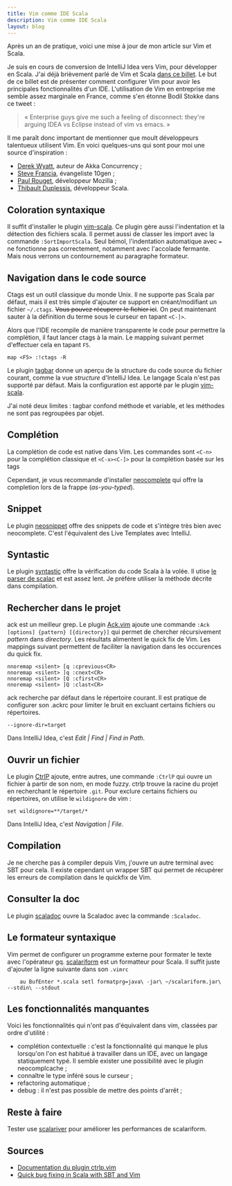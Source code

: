 ```yaml
---
title: Vim comme IDE Scala
description: Vim comme IDE Scala
layout: blog
---
```

Après un an de pratique, voici une mise à jour de mon article sur Vim et Scala.

Je suis en cours de conversion de IntelliJ Idea vers Vim, pour développer en Scala. J'ai déjà
brièvement parlé de Vim et Scala [dans ce billet](tdd-en-scala.html). Le but de ce billet est de
présenter comment configurer Vim pour avoir les principales fonctionnalités d'un IDE. L'utilisation
de Vim en entreprise me semble assez marginale en France, comme s'en étonne Bodil Stokke dans ce
tweet :

> « Enterprise guys give me such a feeling of disconnect: they're arguing IDEA vs Eclipse instead of
> vim vs emacs. »

Il me paraît donc important de mentionner que moult développeurs talentueux utilisent Vim. En voici
quelques-uns qui sont pour moi une source d'inspiration :

-   [Derek Wyatt](https://twitter.com/derekwyatt), auteur de Akka Concurrency ;
-   [Steve Francia](https://twitter.com/spf13), évangeliste 10gen ;
-   [Paul Rouget](https://twitter.com/paulrouget), développeur Mozilla ;
-   [Thibault Duplessis](https://twitter.com/ornicar), développeur Scala.

## Coloration syntaxique

Il suffit d'installer le plugin [vim-scala](https://github.com/derekwyatt/vim-scala). Ce plugin gère
aussi l'indentation et la détection des fichiers scala. Il permet aussi de classer les import avec
la commande `:SortImportScala`. Seul bémol, l'indentation automatique avec `=` ne fonctionne pas
correctement, notamment avec l'accolade fermante. Mais nous verrons un contournement au paragraphe
formateur.

## Navigation dans le code source

Ctags est un outil classique du monde Unix. Il ne supporte pas Scala par défaut, mais il est très
simple d'ajouter ce support en créant/modifiant un fichier `~/.ctags`. ~~Vous pouvez récuperer le
fichier ici~~. On peut maintenant sauter à la
définition du terme sous le curseur en tapant `<C-]>`.

Alors que l'IDE recompile de manière transparente le code pour permettre la complétion, il faut
lancer ctags à la main. Le mapping suivant permet d'effectuer cela en tapant `F5`.

```
map <F5> :!ctags -R
```

Le plugin [tagbar](https://github.com/majutsushi/tagbar/) donne un aperçu de la structure du code
source du fichier courant, comme la vue *structure* d'IntelliJ Idea. Le langage Scala n'est pas
supporté par défaut. Mais la configuration est apporté par le plugin
[vim-scala](https://github.com/derekwyatt/vim-scala/blob/master/ftplugin/scala.vim#L139).

J'ai noté deux limites : tagbar confond méthode et variable, et les méthodes ne sont pas regroupées
par objet.

## Complétion

La complétion de code est native dans Vim. Les commandes sont `<C-n>` pour la complétion classique
et `<C-x><C-]>` pour la complétion basée sur les tags

Cependant, je vous recommande d'installer [neocomplete](https://github.com/Shougo/neocomplete.vim)
qui offre la completion lors de la frappe (*as-you-typed*).

## Snippet

Le plugin [neosnippet](https://github.com/Shougo/neosnippet.vim) offre des snippets de code et
s'intègre très bien avec neocomplete. C'est l'équivalent des Live Templates avec IntelliJ.

## Syntastic

Le plugin [syntastic](https://github.com/scrooloose/syntastic) offre la vérification du code Scala à
la volée. Il utise [le parser de
scalac](https://github.com/scrooloose/syntastic/blob/master/syntax_checkers/scala/scalac.vim) et est
assez lent. Je préfére utiliser la méthode décrite dans compilation.

## Rechercher dans le projet

ack est un meilleur grep. Le plugin [Ack.vim](https://github.com/mileszs/ack.vim) ajoute une
commande `:Ack [options] {pattern} [{directory}]` qui permet de chercher récursivement *pattern*
dans *directory*. Les résultats alimentent le quick fix de Vim. Les mappings suivant permettent de
faciliter la navigation dans les occurences du quick fix.

```
nnoremap <silent> [q :cprevious<CR>
nnoremap <silent> ]q :cnext<CR>
nnoremap <silent> [Q :cfirst<CR>
nnoremap <silent> ]Q :clast<CR>
```

ack recherche par défaut dans le répertoire courant. Il est pratique de configurer son .ackrc pour
limiter le bruit en excluant certains fichiers ou répertoires.

```
--ignore-dir=target
```

Dans IntelliJ Idea, c'est *Edit | Find | Find in Path*.

## Ouvrir un fichier

Le plugin [CtrlP](https://github.com/kien/ctrlp.vim) ajoute, entre autres, une commande `:CtrlP` qui
ouvre un fichier à partir de son nom, en mode fuzzy. ctrlp trouve la racine du projet en recherchant
le répertoire `.git`. Pour exclure certains fichiers ou répertoires, on utilise le `wildignore` de
vim :

```
set wildignore=**/target/*
```

Dans IntelliJ Idea, c'est *Navigation | File*.

## Compilation

Je ne cherche pas à compiler depuis Vim, j'ouvre un autre terminal avec SBT pour cela. Il existe
cependant un wrapper SBT qui permet de récupérer les erreurs de compilation dans le quickfix de Vim.

## Consulter la doc

Le plugin [scaladoc](https://github.com/mdreves/vim-scaladoc) ouvre la Scaladoc avec la commande
`:Scaladoc`.

## Le formateur syntaxique

Vim permet de configurer un programme externe pour formater le texte avec l'opérateur gq.
[scalariform](https://github.com/mdr/scalariform) est un formatteur pour Scala. Il suffit juste
d'ajouter la ligne suivante dans son `.vimrc`

```
    au BufEnter *.scala setl formatprg=java\ -jar\ ~/scalariform.jar\ --stdin\ --stdout
```

## Les fonctionnalités manquantes

Voici les fonctionnalités qui n'ont pas d'équivalent dans vim, classées par ordre d'utilité :

-   complétion contextuelle : c'est la fonctionnalité qui manque le plus lorsqu'on l'on est habitué
    à travailler dans un IDE, avec un langage statiquement typé. Il semble exister une possibilité
    avec le plugin neocomplcache ;
-   connaître le type inféré sous le curseur ;
-   refactoring automatique ;
-   debug : il n'est pas possible de mettre des points d'arrêt ;

## Reste à faire

Tester use [scalariver](https://github.com/ornicar/scalariver) pour améliorer les performances de
scalariform.

## Sources

-   [Documentation du plugin ctrlp.vim](http://kien.github.io/ctrlp.vim/)
-   [Quick bug fixing in Scala with SBT and
    Vim](http://aloiscochard.blogspot.fr/2013/02/quick-bug-fixing-in-scala-with-sbt-and.html)

